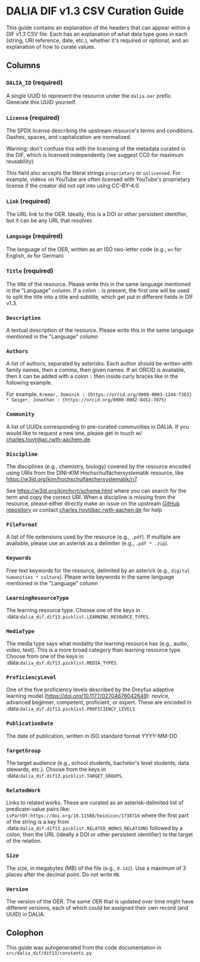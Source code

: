 # DALIA DIF v1.3 CSV Curation Guide

This guide contains an explanation of the headers that can
appear within a DIF v1.3 CSV file. Each has an explanation of what
data type goes in each (string, URI reference, date, etc.), whether
it's required or optional, and an explanation of how to curate values.

## Columns

### `DALIA_ID` (required)

A single UUID to represent the resource under the ``dalia.oer`` prefix. Generate this UUID
yourself.

### `License` (required)

The SPDX license describing the upstream resource's terms and conditions. Dashes, spaces,
and capitalization are normalized.

Warning: don't confuse this with the licensing of the metadata curated in the DIF, which
is licensed independently (we suggest CC0 for maximum reusability)

This field also accepts the literal strings
``proprietary`` or ``unlicensed``. For example, videos on YouTube are often licensed with
YouTube's proprietary license if the creator did not opt into using CC-BY-4.0.

### `Link` (required)

The URL link to the OER. Ideally, this is a DOI or other persistent identifier, but it can
be any URL that resolves

### `Language` (required)

The language of the OER, written as an ISO two-letter code (e.g., `en` for English, `de`
for German)

### `Title` (required)

The title of the resource. Please write this in the same language mentioned in the "Language"
column. If a colon `:` is present, the first one will be used to split the title into a title
and subtitle, which get put in different fields in DIF v1.3.

### `Description`

A textual description of the resource. Please write this in the same language mentioned in the
"Language" column

### `Authors`

A list of authors, separated by asterisks. Each author should be written with family names, then
a comma, then given names. If an ORCID is available, then it can be added with a colon ``:``
then inside curly braces like in the following example.

For example, `Kremer, Dominik : {https://orcid.org/0000-0003-1244-7363} * Geiger, Jonathan : {https://orcid.org/0000-0002-0452-7075}`

### `Community`

A list of UUIDs corresponding to pre-curated communities in DALIA. If you would like to request
a new one, please get in touch w/ charles.hoyt@ac.rwth-aachem.de.

### `Discipline`

The disciplines (e.g., chemistry, biology) covered by the resource encoded using
URIs from the DINI-KIM Hochschulfächersystematik resource, like
https://w3id.org/kim/hochschulfaechersystematik/n7.

See https://w3id.org/kim/hcrt/scheme.html where you can search for the term and copy
the correct URI. When a discipline is missing from the resource, please either directly make an
issue on the upstream [GitHub repository](https://github.com/dini-ag-kim/hcrt) or contact
charles.hoyt@ac.rwth-aachen.de for help

### `FileFormat`

A list of file extensions used by the resource (e.g., `.pdf`).
If multiple are available, please use an asterisk as a delimiter (e.g., `.pdf * .zip`).

### `Keywords`

Free text keywords for the resource, delimited by an asterick (e.g.,
`digital humanities * culture`). Please write keywords in the same language
mentioned in the "Language" column

### `LearningResourceType`

The learning resource type. Choose one of the keys in
:data:`dalia_dif.dif13.picklist.LEARNING_RESOURCE_TYPES`.

### `MediaType`

The media type says what modality the learning resource has (e.g., audio, video, text).
This is a more broad category than learning resource type. Choose from
one of the keys in :data:`dalia_dif.dif13.picklist.MEDIA_TYPES`.

### `ProficiencyLevel`

One of the five proficiency levels described by the Dreyfus adaptive learning model
(https://doi.org/10.1177/02704676042649): novice, advanced beginner, competent, proficient, or
expert. These are encoded in :data:`dalia_dif.dif13.picklist.PROFICIENCY_LEVELS`

### `PublicationDate`

The date of publication, written in ISO standard format YYYY-MM-DD

### `TargetGroup`

The target audience (e.g., school students, bachelor's level students, data stewards, etc.).
Choose from the keys in :data:`dalia_dif.dif13.picklist.TARGET_GROUPS`.

### `RelatedWork`

Links to related works. These are curated as an asterisk-delimited list of predicate-value pairs
like: `isPartOf:https://doi.org/10.11588/heidicon/1738716` where the first part of the string is
a key from :data:`dalia_dif.dif13.picklist.RELATED_WORKS_RELATIONS` followed by a colon, then
the URL (ideally a DOI or other persistent identifier) to the target of the relation.

### `Size`

The size, in megabytes (MB) of the file (e.g., `0.142`). Use a maximum of 3 places after the
decimal point. Do not write `MB`.

### `Version`

The version of the OER. The same OER that is updated over time might have different versions,
each of which could be assigned their own record (and UUID) in DALIA.

## Colophon

This guide was autogenerated from the code documentation
in `src/dalia_dif/dif13/constants.py`
